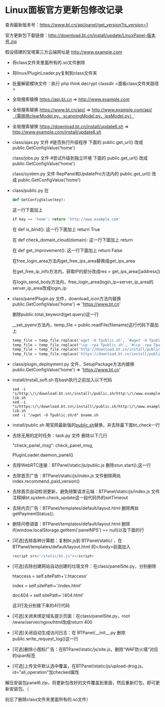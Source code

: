 # Linux面板官方更新包修改记录

查询最新版本号：https://www.bt.cn/api/panel/get_version?is_version=1

官方更新包下载链接：http://download.bt.cn/install/update/LinuxPanel-版本号.zip

假设搭建的宝塔第三方云端网址是 http://www.example.com

- 将class文件夹里面所有的.so文件删除

- 将linux/PluginLoader.py复制到class文件夹

- 批量解密模块文件：执行 php think decrypt classdir <面板class文件夹路径>

- 全局搜索替换 https://api.bt.cn => http://www.example.com

- 全局搜索替换 https://www.bt.cn/api/ => http://www.example.com/api/（需排除clearModel.py、scanningModel.py、ipsModel.py）

- 全局搜索替换 https://download.bt.cn/install/update6.sh => http://www.example.com/install/update6.sh

- class/ajax.py 文件 \#是否执行升级程序 下面的 public.get_url() 改成 public.GetConfigValue('home')

  class/jobs.py 文件 \#尝试升级到独立环境 下面的 public.get_url() 改成 public.GetConfigValue('home')

  class/system.py 文件 RepPanel和UpdatePro方法内的 public.get_url() 改成 public.GetConfigValue('home')

- class/public.py 在 

  ```python
  def GetConfigValue(key):
  ```

  这一行下面加上

  ```python
  if key == 'home': return 'http://www.example.com'
  ```

  在 def is_bind(): 这一行下面加上 return True

  在 def check_domain_cloud(domain): 这一行下面加上 return

  在 def get_improvement(): 这一行下面加上 return False

  在free_login_area方法内get_free_ips_area替换成get_ips_area

  在get_free_ip_info方法内，获取IP的部分改成res = get_ips_area([address])

  在login_send_body方法内，free_login_area(login_ip=server_ip_area的server_ip_area改成login_ip

- class/panelPlugin.py 文件，download_icon方法内替换 public.GetConfigValue('home') => 'https://www.bt.cn'

  删除public.total_keyword(get.query)这一行

  __set_pyenv方法内，temp_file = public.readFile(filename)这行代码下面加上

  ```python
  temp_file = temp_file.replace('wget -O Tpublic.sh', '#wget -O Tpublic.sh')
  temp_file = temp_file.replace('\cp -rpa Tpublic.sh', '#\cp -rpa Tpublic.sh')
  temp_file = temp_file.replace('http://download.bt.cn/install/public.sh', 'http://www.example.com/install/public.sh')
  temp_file = temp_file.replace('https://download.bt.cn/install/public.sh', 'http://www.example.com/install/public.sh')
  ```

- class/plugin_deployment.py 文件，SetupPackage方法内替换 public.GetConfigValue('home') => 'https://www.bt.cn'

- install/install_soft.sh 在bash执行之前加入以下代码

  ```shell
  sed -i "s/http:\/\/download.bt.cn\/install\/public.sh/http:\/\/www.example.com\/install\/public.sh/" lib.sh
  sed -i "s/https:\/\/download.bt.cn\/install\/public.sh/http:\/\/www.example.com\/install\/public.sh/" lib.sh
  sed -i "/wget -O Tpublic.sh/d" $name.sh
  ```
  
- install/public.sh 用官网最新版的[public.sh](http://download.bt.cn/install/public.sh)替换，并去除最下面bt_check一行

- 去除无用的定时任务：task.py 文件  删除以下几行

  "check_panel_msg": check_panel_msg,

  PluginLoader.daemon_panel()

- 去除WebRTC连接：BTPanel/static/js/public.js  删除stun.start();这一行

- 去除首页广告：BTPanel/static/js/index.js 文件删除两处index.recommend_paid_version()

- 去除首页自动检测更新，避免频繁请求云端：BTPanel/static/js/index.js 文件注释掉bt.system.check_update这一段代码外的setTimeout

- 去除内页广告：BTPanel/templates/default/layout.html 删除两处getPaymentStatus();

- 删除问卷调查：BTPanel/templates/default/layout.html 删除if(window.localStorage.getItem('panelNPS') == null)以及下面的行

- [可选]去除各种计算题：复制bt.js到 BTPanel/static/ ，在 BTPanel/templates/default/layout.html 的\</body\>前面加入

  ```javascript
  <script src="/static/bt.js"></script>
  ```

- [可选]去除创建网站自动创建的垃圾文件：在class/panelSite.py，分别删除

  htaccess = self.sitePath+'/.htaccess'

  index = self.sitePath+'/index.html'

  doc404 = self.sitePath+'/404.html'

  这3行及分别接下来的4行代码

- [可选]关闭未绑定域名提示页面：在class/panelSite.py，root /www/server/nginx/html改成return 400

- [可选]关闭自动生成访问日志：在 BTPanel/\_\_init\_\_.py  删除public.write_request_log()这一行

- [可选]删除小图标广告：在BTPanel/static/js/site.js，删除“WAF防火墙”对应的span标签

- [可选]上传文件默认选中覆盖，在BTPanel/static/js/upload-drog.js，id="all_operation"加checked属性


解压安装包panel6.zip，将更新包改好的文件覆盖到里面，然后重新打包，即可更新安装包。（

别忘了删除class文件夹里面所有的.so文件）


